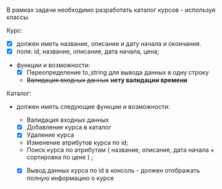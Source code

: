 В рамках задачи необходимо разработать каталог курсов - используя классы.

Курс:
- [x] должен иметь название, описание и дату начала и окончания.
- [x] поля: id, название, описание, дата начала, цена;
- функции и возможности:
   - [x] Переопределение to_string для вывода данных в одну строку
   - ~~Валидация входных данных~~ **нету валидации времени** 

Каталог:
- должен иметь следующие функции и возможности:
   - Валидация входных данных
   - [x] Добавление курса в каталог
   - [x] Удаление курса
   - Изменение атрибутов курса по id;
   - Поиск курса по атрибутам ( название, описание, дата начала + сортировка по цене ) ;
  
  - [x] Вывод данных  курса по id в консоль -  должен отображать полную информацию о курсе

